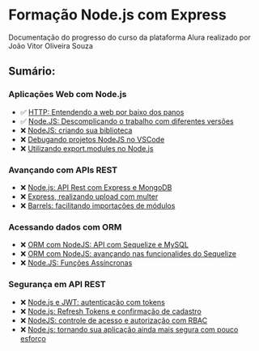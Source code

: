# Formação Node.js com Express
Documentação do progresso do curso da plataforma Alura realizado por João Vitor Oliveira Souza
## Sumário:
### Aplicações Web com Node.js
- ✅ [HTTP: Entendendo a web por baixo dos panos](https://github.com/joaovitoroliv/http-entendendo-a-web-por-debaixo-dos-panos)
- ✅ [Node.JS: Descomplicando o trabalho com diferentes versões](https://github.com/joaovitoroliv/nodejs-com-express/blob/main/artigo_1/README.md)
- ❌ [NodeJS: criando sua biblioteca](https://github.com/joaovitoroliv/nodejs-com-express/tree/main/1-nodejs-criando-sua-biblioteca)
- ❌ [Debugando projetos NodeJS no VSCode](#)
- ❌ [Utilizando export.modules no Node.js](#)
### Avançando com APIs REST
- ❌ [Node.js: API Rest com Express e MongoDB](#)
- ❌ [Express, realizando upload com multer](#)
- ❌ [Barrels: facilitando importações de módulos](#)
### Acessando dados com ORM
- ❌ [ORM com NodeJS: API com Sequelize e MySQL](#)
- ❌ [ORM com NodeJS: avançando nas funcionalides do Sequelize](#)
- ❌ [Node.JS: Funções Assíncronas](#)
### Segurança em API REST
- ❌ [Node.js e JWT: autenticação com tokens](#)
- ❌ [Node.js: Refresh Tokens e confirmação de cadastro](#)
- ❌ [NodeJS: controle de acesso e autorização com RBAC](#)
- ❌ [Node.js: tornando sua aplicação ainda mais segura com pouco esforço](#)
